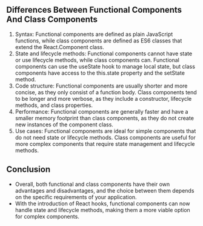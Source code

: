## Differences Between Functional Components And Class Components

1. Syntax: Functional components are defined as plain JavaScript functions, while class components are defined as ES6 classes that extend the React.Component class.
2. State and lifecycle methods: Functional components cannot have state or use lifecycle methods, while class components can. Functional components can use the useState hook to manage local state, but class components have access to the this.state property and the setState method.
3. Code structure: Functional components are usually shorter and more concise, as they only consist of a function body. Class components tend to be longer and more verbose, as they include a constructor, lifecycle methods, and class properties.
4. Performance: Functional components are generally faster and have a smaller memory footprint than class components, as they do not create new instances of the component class.
5. Use cases: Functional components are ideal for simple components that do not need state or lifecycle methods. Class components are useful for more complex components that require state management and lifecycle methods.

## Conclusion

- Overall, both functional and class components have their own advantages and disadvantages, and the choice between them depends on the specific requirements of your application.
- With the introduction of React hooks, functional components can now handle state and lifecycle methods, making them a more viable option for complex components.

